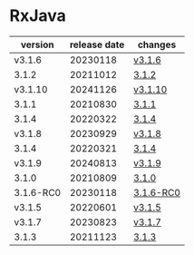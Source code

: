 # RxJava	


|version|release date|changes|
|---|---|---|
|v3.1.6|20230118|[v3.1.6](./v3.1.6-20230118.md)|
|3.1.2|20211012|[3.1.2](./3.1.2-20211012.md)|
|v3.1.10|20241126|[v3.1.10](./v3.1.10-20241126.md)|
|3.1.1|20210830|[3.1.1](./3.1.1-20210830.md)|
|3.1.4|20220322|[3.1.4](./3.1.4-20220322.md)|
|v3.1.8|20230929|[v3.1.8](./v3.1.8-20230929.md)|
|3.1.4|20220321|[3.1.4](./3.1.4-20220321.md)|
|v3.1.9|20240813|[v3.1.9](./v3.1.9-20240813.md)|
|3.1.0|20210809|[3.1.0](./3.1.0-20210809.md)|
|3.1.6-RC0|20230118|[3.1.6-RC0](./3.1.6-RC0-20230118.md)|
|v3.1.5|20220601|[v3.1.5](./v3.1.5-20220601.md)|
|v3.1.7|20230823|[v3.1.7](./v3.1.7-20230823.md)|
|3.1.3|20211123|[3.1.3](./3.1.3-20211123.md)|
